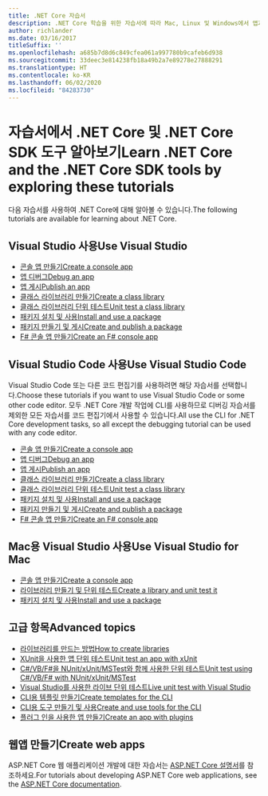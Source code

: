 ```yaml
---
title: .NET Core 자습서
description: .NET Core 학습을 위한 자습서에 따라 Mac, Linux 및 Windows에서 앱과 라이브러리를 빌드하세요.
author: richlander
ms.date: 03/16/2017
titleSuffix: ''
ms.openlocfilehash: a685b7d8d6c849cfea061a997780b9cafeb6d938
ms.sourcegitcommit: 33deec3e814238fb18a49b2a7e89278e27888291
ms.translationtype: HT
ms.contentlocale: ko-KR
ms.lasthandoff: 06/02/2020
ms.locfileid: "84283730"
---
```

# <a name="learn-net-core-and-the-net-core-sdk-tools-by-exploring-these-tutorials"></a><span data-ttu-id="b0a83-103">자습서에서 .NET Core 및 .NET Core SDK 도구 알아보기</span><span class="sxs-lookup"><span data-stu-id="b0a83-103">Learn .NET Core and the .NET Core SDK tools by exploring these tutorials</span></span>

<span data-ttu-id="b0a83-104">다음 자습서를 사용하여 .NET Core에 대해 알아볼 수 있습니다.</span><span class="sxs-lookup"><span data-stu-id="b0a83-104">The following tutorials are available for learning about .NET Core.</span></span>

## <a name="use-visual-studio"></a><span data-ttu-id="b0a83-105">Visual Studio 사용</span><span class="sxs-lookup"><span data-stu-id="b0a83-105">Use Visual Studio</span></span>

- [<span data-ttu-id="b0a83-106">콘솔 앱 만들기</span><span class="sxs-lookup"><span data-stu-id="b0a83-106">Create a console app</span></span>](with-visual-studio.md)
- [<span data-ttu-id="b0a83-107">앱 디버그</span><span class="sxs-lookup"><span data-stu-id="b0a83-107">Debug an app</span></span>](debugging-with-visual-studio.md)
- [<span data-ttu-id="b0a83-108">앱 게시</span><span class="sxs-lookup"><span data-stu-id="b0a83-108">Publish an app</span></span>](publishing-with-visual-studio.md)
- [<span data-ttu-id="b0a83-109">클래스 라이브러리 만들기</span><span class="sxs-lookup"><span data-stu-id="b0a83-109">Create a class library</span></span>](library-with-visual-studio.md)
- [<span data-ttu-id="b0a83-110">클래스 라이브러리 단위 테스트</span><span class="sxs-lookup"><span data-stu-id="b0a83-110">Unit test a class library</span></span>](testing-library-with-visual-studio.md)
- [<span data-ttu-id="b0a83-111">패키지 설치 및 사용</span><span class="sxs-lookup"><span data-stu-id="b0a83-111">Install and use a package</span></span>](/nuget/quickstart/install-and-use-a-package-in-visual-studio)
- [<span data-ttu-id="b0a83-112">패키지 만들기 및 게시</span><span class="sxs-lookup"><span data-stu-id="b0a83-112">Create and publish a package</span></span>](/nuget/quickstart/create-and-publish-a-package-using-visual-studio)
- [<span data-ttu-id="b0a83-113">F# 콘솔 앱 만들기</span><span class="sxs-lookup"><span data-stu-id="b0a83-113">Create an F# console app</span></span>](../../fsharp/get-started/get-started-visual-studio.md)

## <a name="use-visual-studio-code"></a><span data-ttu-id="b0a83-114">Visual Studio Code 사용</span><span class="sxs-lookup"><span data-stu-id="b0a83-114">Use Visual Studio Code</span></span>

<span data-ttu-id="b0a83-115">Visual Studio Code 또는 다른 코드 편집기를 사용하려면 해당 자습서를 선택합니다.</span><span class="sxs-lookup"><span data-stu-id="b0a83-115">Choose these tutorials if you want to use Visual Studio Code or some other code editor.</span></span> <span data-ttu-id="b0a83-116">모두 .NET Core 개발 작업에 CLI를 사용하므로 디버깅 자습서를 제외한 모든 자습서를 코드 편집기에서 사용할 수 있습니다.</span><span class="sxs-lookup"><span data-stu-id="b0a83-116">All use the CLI for .NET Core development tasks, so all except the debugging tutorial can be used with any code editor.</span></span>

- [<span data-ttu-id="b0a83-117">콘솔 앱 만들기</span><span class="sxs-lookup"><span data-stu-id="b0a83-117">Create a console app</span></span>](with-visual-studio-code.md)
- [<span data-ttu-id="b0a83-118">앱 디버그</span><span class="sxs-lookup"><span data-stu-id="b0a83-118">Debug an app</span></span>](debugging-with-visual-studio-code.md)
- [<span data-ttu-id="b0a83-119">앱 게시</span><span class="sxs-lookup"><span data-stu-id="b0a83-119">Publish an app</span></span>](publishing-with-visual-studio-code.md)
- [<span data-ttu-id="b0a83-120">클래스 라이브러리 만들기</span><span class="sxs-lookup"><span data-stu-id="b0a83-120">Create a class library</span></span>](library-with-visual-studio-code.md)
- [<span data-ttu-id="b0a83-121">클래스 라이브러리 단위 테스트</span><span class="sxs-lookup"><span data-stu-id="b0a83-121">Unit test a class library</span></span>](testing-library-with-visual-studio-code.md)
- [<span data-ttu-id="b0a83-122">패키지 설치 및 사용</span><span class="sxs-lookup"><span data-stu-id="b0a83-122">Install and use a package</span></span>](/nuget/quickstart/install-and-use-a-package-using-the-dotnet-cli)
- [<span data-ttu-id="b0a83-123">패키지 만들기 및 게시</span><span class="sxs-lookup"><span data-stu-id="b0a83-123">Create and publish a package</span></span>](/nuget/quickstart/create-and-publish-a-package-using-the-dotnet-cli)
- [<span data-ttu-id="b0a83-124">F# 콘솔 앱 만들기</span><span class="sxs-lookup"><span data-stu-id="b0a83-124">Create an F# console app</span></span>](../../fsharp/get-started/get-started-vscode.md)

## <a name="use-visual-studio-for-mac"></a><span data-ttu-id="b0a83-125">Mac용 Visual Studio 사용</span><span class="sxs-lookup"><span data-stu-id="b0a83-125">Use Visual Studio for Mac</span></span>

- [<span data-ttu-id="b0a83-126">콘솔 앱 만들기</span><span class="sxs-lookup"><span data-stu-id="b0a83-126">Create a console app</span></span>](using-on-mac-vs.md)
- [<span data-ttu-id="b0a83-127">라이브러리 만들기 및 단위 테스트</span><span class="sxs-lookup"><span data-stu-id="b0a83-127">Create a library and unit test it</span></span>](using-on-mac-vs-full-solution.md)
- [<span data-ttu-id="b0a83-128">패키지 설치 및 사용</span><span class="sxs-lookup"><span data-stu-id="b0a83-128">Install and use a package</span></span>](/nuget/quickstart/install-and-use-a-package-in-visual-studio-mac)

## <a name="advanced-topics"></a><span data-ttu-id="b0a83-129">고급 항목</span><span class="sxs-lookup"><span data-stu-id="b0a83-129">Advanced topics</span></span>

- [<span data-ttu-id="b0a83-130">라이브러리를 만드는 방법</span><span class="sxs-lookup"><span data-stu-id="b0a83-130">How to create libraries</span></span>](libraries.md)
- [<span data-ttu-id="b0a83-131">XUnit을 사용한 앱 단위 테스트</span><span class="sxs-lookup"><span data-stu-id="b0a83-131">Unit test an app with xUnit</span></span>](testing-with-cli.md)
- [<span data-ttu-id="b0a83-132">C#/VB/F#을 NUnit/xUnit/MSTest와 함께 사용한 단위 테스트</span><span class="sxs-lookup"><span data-stu-id="b0a83-132">Unit test using C#/VB/F# with NUnit/xUnit/MSTest</span></span>](../testing/index.md)
- [<span data-ttu-id="b0a83-133">Visual Studio를 사용한 라이브 단위 테스트</span><span class="sxs-lookup"><span data-stu-id="b0a83-133">Live unit test with Visual Studio</span></span>](/visualstudio/test/live-unit-testing-start)
- [<span data-ttu-id="b0a83-134">CLI용 템플릿 만들기</span><span class="sxs-lookup"><span data-stu-id="b0a83-134">Create templates for the CLI</span></span>](cli-templates-create-item-template.md)
- [<span data-ttu-id="b0a83-135">CLI용 도구 만들기 및 사용</span><span class="sxs-lookup"><span data-stu-id="b0a83-135">Create and use tools for the CLI</span></span>](../tools/global-tools-how-to-create.md)
- [<span data-ttu-id="b0a83-136">플러그 인을 사용한 앱 만들기</span><span class="sxs-lookup"><span data-stu-id="b0a83-136">Create an app with plugins</span></span>](creating-app-with-plugin-support.md)

## <a name="create-web-apps"></a><span data-ttu-id="b0a83-137">웹앱 만들기</span><span class="sxs-lookup"><span data-stu-id="b0a83-137">Create web apps</span></span>

<span data-ttu-id="b0a83-138">ASP.NET Core 웹 애플리케이션 개발에 대한 자습서는 [ASP.NET Core 설명서](/aspnet/core/)를 참조하세요.</span><span class="sxs-lookup"><span data-stu-id="b0a83-138">For tutorials about developing ASP.NET Core web applications, see the [ASP.NET Core documentation](/aspnet/core/).</span></span>
